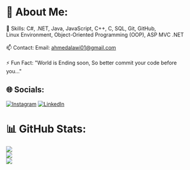 # 💫 About Me:
🔭 Skills: C#, .NET, Java, JavaScript, C++, C, SQL, Git, GitHub, <br>Linux Environment,  Object-Oriented Programming (OOP), ASP MVC .NET<br><br>📫 Contact: Email: ahmedalawi01@gmail.com<br><br>⚡ Fun Fact: "World is Ending soon, So better commit your code before you..."


## 🌐 Socials:
[![Instagram](https://img.shields.io/badge/Instagram-%23E4405F.svg?logo=Instagram&logoColor=white)](https://instagram.com/crit_X) [![LinkedIn](https://img.shields.io/badge/LinkedIn-%230077B5.svg?logo=linkedin&logoColor=white)](https://linkedin.com/in/ahmedesmailofficial/) 


# 📊 GitHub Stats:
![](https://github-readme-stats.vercel.app/api?username=ahmed-esmail-1&theme=dark&hide_border=false&include_all_commits=false&count_private=false)<br/>
![](https://github-readme-streak-stats.herokuapp.com/?user=ahmed-esmail-1&theme=dark&hide_border=false)<br/>
![](https://github-readme-stats.vercel.app/api/top-langs/?username=ahmed-esmail-1&theme=dark&hide_border=false&include_all_commits=false&count_private=false&layout=compact)

